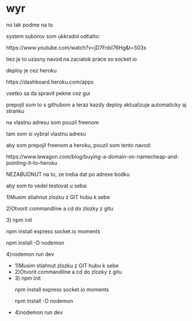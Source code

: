 # wyr
<p>no tak podme na to</p>
<p>system suborov som ukkradol odtialto:</p>
<p>https://www.youtube.com/watch?v=jD7FnbI76Hg&t=503s</p>
<p>tiez je to uzasny navod na zaciatok prace so socket io</p>

<p>deploy je cez heroku</p>
<p>https://dashboard.heroku.com/apps</p>
<p>vsetko sa da spravit pekne cez gui</p>
<p>prepojil som  to s githubom a teraz kazdy deploy aktualizuje automaticky aj stranku</p>
<p>na vlastnu adresu som pouzil freenom</p>
<p>tam som si vybral vlastnu adresu</p>
<p>aby som prepojil freenom a heroku, pouzil som tento navod:</p>
<p>https://www.lewagon.com/blog/buying-a-domain-on-namecheap-and-pointing-it-to-heroku</p>
<p>NEZABUDNUT na to, ze treba dat po adrese bodku</p>
<p>aby som to vedel testovat u seba:</p>
<p>1)Musim stiahnut zlozku z GIT hubu k sebe</p>
  <p>2)Otvorit commandline a cd do zlozky z gitu</p>
  <p>3)  npm init</p>
      <p>npm install express socket.io moments</p>
      <p>npm install -D nodemon</p>
  <p>4)nodemon run dev</p>
<ul>
<li>1)Musim stiahnut zlozku z GIT hubu k sebe</li>
<li>2)Otvorit commandline a cd do zlozky z gitu</li>
<li>3)  npm init
<p>npm install express socket.io moments</p>
<p>npm install -D nodemon</p>
</li>
<li>4)nodemon run dev</li>
</ul>  
